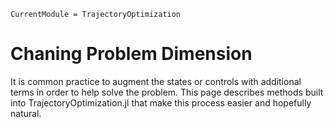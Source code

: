 ```@meta
CurrentModule = TrajectoryOptimization
```

# Chaning Problem Dimension
It is common practice to augment the states or controls with additional terms in order to
help solve the problem. This page describes methods built into TrajectoryOptimization.jl
that make this process easier and hopefully natural.
